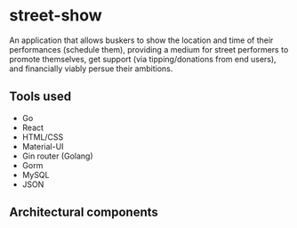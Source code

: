 # street-show

An application that allows buskers to show the location and time of their performances (schedule them), providing a medium for street performers to promote themselves, get support (via tipping/donations from end users), and financially viably persue their ambitions. 

## Tools used

- Go
- React
- HTML/CSS
- Material-UI
- Gin router (Golang)
- Gorm
- MySQL
- JSON 

## Architectural components
